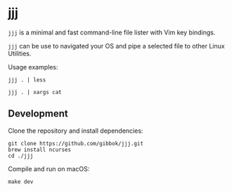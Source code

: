 # jjj

`jjj` is a minimal and fast command-line file lister with Vim key bindings.

`jjj` can be use to navigated your OS and pipe a selected file to other Linux Utilities.

Usage examples:

`jjj . | less`

`jjj . | xargs cat`

## Development

Clone the repository and install dependencies:
```shell
git clone https://github.com/gibbok/jjj.git
brew install ncurses
cd ./jjj
```

Compile and run on macOS:

```shell
make dev 
```
